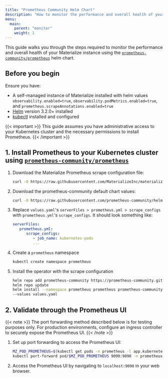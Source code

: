 ```yaml
---
title: "Prometheus Community Helm Chart"
description: "How to monitor the performance and overall health of your Materialize instance using the prometheus-community helm chart."
menu:
  main:
    parent: "monitor"
    weight: 1
---
```


This guide walks you through the steps required to monitor the performance and
overall health of your Materialize instance using the [`prometheus-community/prometheus`](https://github.com/prometheus-community/helm-charts/tree/main/charts/prometheus) helm chart.

## Before you begin

Ensure you have:

- A self-managed instance of Materialize installed with helm values `observability.enabled=true`, `observability.podMetrics.enabled=true`, and `prometheus.scrapeAnnotations.enabled=true`
- [Helm](https://helm.sh/docs/intro/install/) version 3.2.0+ installed
- [kubectl](https://kubernetes.io/docs/tasks/tools/) installed and configured

{{< important >}}
This guide assumes you have administrative access to your Kubernetes cluster and the necessary permissions to install Prometheus.
{{< /important >}}

## 1. Install Prometheus to your Kubernetes cluster using [`prometheus-community/prometheus`](https://github.com/prometheus-community/helm-charts/tree/main/charts/prometheus)

1. Download the Materialize Prometheus scrape configuration file:
   ```bash
   curl -O https://raw.githubusercontent.com/MaterializeInc/materialize/refs/heads/self-managed-docs/v25.2/doc/user/data/monitoring/prometheus.yml
   ```

2. Download the prometheus-community default chart values:
   ```bash
   curl -O https://raw.githubusercontent.com/prometheus-community/helm-charts/refs/heads/main/charts/prometheus/values.yaml
   ```

3. Replace `values.yaml`'s `serverFiles > prometheus.yml > scrape_configs` with `prometheus.yml`'s `scrape_configs`. It should look something like:
   ```yml
   serverFiles:
      prometheus.yml:
         scrape_configs:
            - job_name: kubernetes-pods
            ...
   ```
3. Create a `prometheus` namespace
   ```bash
   kubectl create namespace prometheus
   ```
4. Install the operator with the scrape configuration
   ```bash
   helm repo add prometheus-community https://prometheus-community.github.io/helm-charts
   helm repo update
   helm install --namespace prometheus prometheus prometheus-community/prometheus \
   --values values.yaml
   ```


## 2. Validate through the Prometheus UI

{{< note >}}
The port forwarding method described below is for testing purposes only. For production environments, configure an ingress controller to securely expose the Prometheus UI.
{{< /note >}}

1. Set up port forwarding to access the Prometheus UI:

   ```bash
   MZ_POD_PROMETHEUS=$(kubectl get pods -n prometheus -l app.kubernetes.io/name=prometheus -o custom-columns="NAME:.metadata.name" --no-headers)
   kubectl port-forward pod/$MZ_POD_PROMETHEUS 9090:9090 -n prometheus
   ```

2. Access the Prometheus UI by navigating to `localhost:9090` in your web
   browser.
